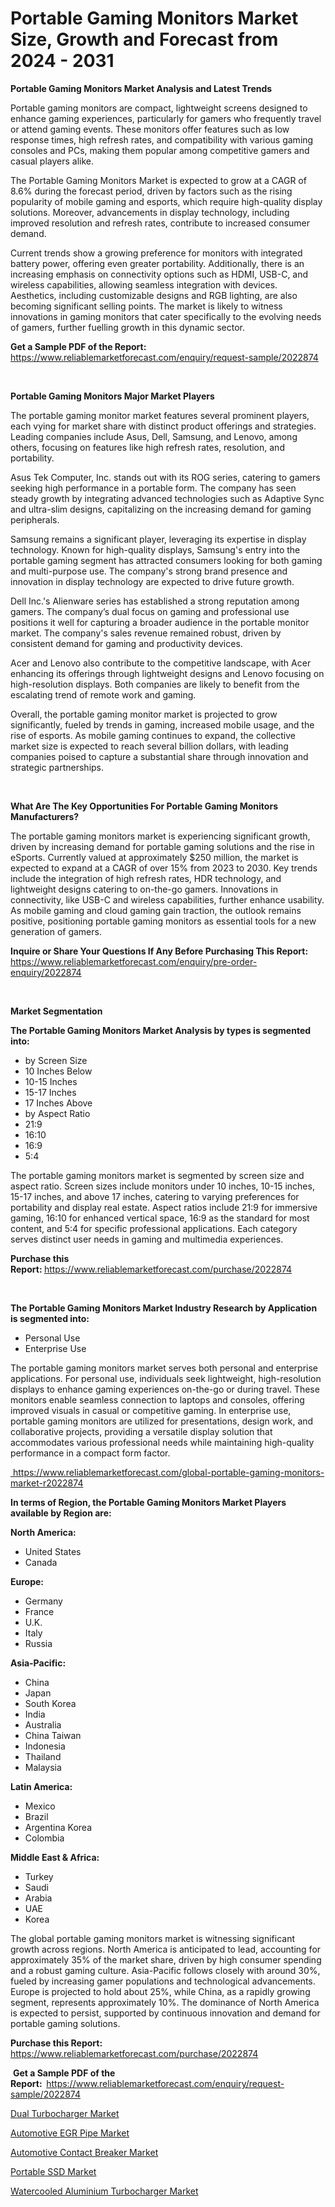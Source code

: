 <p><h1>Portable Gaming Monitors Market Size, Growth and Forecast from 2024 - 2031</h1></p><p><strong>Portable Gaming Monitors Market Analysis and Latest Trends</strong></p>
<p><p>Portable gaming monitors are compact, lightweight screens designed to enhance gaming experiences, particularly for gamers who frequently travel or attend gaming events. These monitors offer features such as low response times, high refresh rates, and compatibility with various gaming consoles and PCs, making them popular among competitive gamers and casual players alike.</p><p>The Portable Gaming Monitors Market is expected to grow at a CAGR of 8.6% during the forecast period, driven by factors such as the rising popularity of mobile gaming and esports, which require high-quality display solutions. Moreover, advancements in display technology, including improved resolution and refresh rates, contribute to increased consumer demand. </p><p>Current trends show a growing preference for monitors with integrated battery power, offering even greater portability. Additionally, there is an increasing emphasis on connectivity options such as HDMI, USB-C, and wireless capabilities, allowing seamless integration with devices. Aesthetics, including customizable designs and RGB lighting, are also becoming significant selling points. The market is likely to witness innovations in gaming monitors that cater specifically to the evolving needs of gamers, further fuelling growth in this dynamic sector.</p></p>
<p><strong>Get a Sample PDF of the Report:&nbsp;</strong> <a href="https://www.reliablemarketforecast.com/enquiry/request-sample/2022874?utm_campaign=1568&utm_medium=2&utm_source=Github&utm_content=ia&utm_term=28102024&utm_id=portable-gaming-monitors">https://www.reliablemarketforecast.com/enquiry/request-sample/2022874</a></p>
<p>&nbsp;</p>
<p><strong>Portable Gaming Monitors Major Market Players</strong></p>
<p><p>The portable gaming monitor market features several prominent players, each vying for market share with distinct product offerings and strategies. Leading companies include Asus, Dell, Samsung, and Lenovo, among others, focusing on features like high refresh rates, resolution, and portability.</p><p>Asus Tek Computer, Inc. stands out with its ROG series, catering to gamers seeking high performance in a portable form. The company has seen steady growth by integrating advanced technologies such as Adaptive Sync and ultra-slim designs, capitalizing on the increasing demand for gaming peripherals.</p><p>Samsung remains a significant player, leveraging its expertise in display technology. Known for high-quality displays, Samsung's entry into the portable gaming segment has attracted consumers looking for both gaming and multi-purpose use. The company's strong brand presence and innovation in display technology are expected to drive future growth.</p><p>Dell Inc.'s Alienware series has established a strong reputation among gamers. The company’s dual focus on gaming and professional use positions it well for capturing a broader audience in the portable monitor market. The company's sales revenue remained robust, driven by consistent demand for gaming and productivity devices.</p><p>Acer and Lenovo also contribute to the competitive landscape, with Acer enhancing its offerings through lightweight designs and Lenovo focusing on high-resolution displays. Both companies are likely to benefit from the escalating trend of remote work and gaming.</p><p>Overall, the portable gaming monitor market is projected to grow significantly, fueled by trends in gaming, increased mobile usage, and the rise of esports. As mobile gaming continues to expand, the collective market size is expected to reach several billion dollars, with leading companies poised to capture a substantial share through innovation and strategic partnerships.</p></p>
<p>&nbsp;</p>
<p><strong>What Are The Key Opportunities For Portable Gaming Monitors Manufacturers?</strong></p>
<p><p>The portable gaming monitors market is experiencing significant growth, driven by increasing demand for portable gaming solutions and the rise in eSports. Currently valued at approximately $250 million, the market is expected to expand at a CAGR of over 15% from 2023 to 2030. Key trends include the integration of high refresh rates, HDR technology, and lightweight designs catering to on-the-go gamers. Innovations in connectivity, like USB-C and wireless capabilities, further enhance usability. As mobile gaming and cloud gaming gain traction, the outlook remains positive, positioning portable gaming monitors as essential tools for a new generation of gamers.</p></p>
<p><strong>Inquire or Share Your Questions If Any Before Purchasing This Report:</strong> <a href="https://www.reliablemarketforecast.com/enquiry/pre-order-enquiry/2022874?utm_campaign=1568&utm_medium=2&utm_source=Github&utm_content=ia&utm_term=28102024&utm_id=portable-gaming-monitors">https://www.reliablemarketforecast.com/enquiry/pre-order-enquiry/2022874</a></p>
<p>&nbsp;</p>
<p><strong>Market Segmentation</strong></p>
<p><strong>The Portable Gaming Monitors Market Analysis by types is segmented into:</strong></p>
<p><ul><li>by Screen Size</li><li>10 Inches Below</li><li>10-15 Inches</li><li>15-17 Inches</li><li>17 Inches Above</li><li>by Aspect Ratio</li><li>21:9</li><li>16:10</li><li>16:9</li><li>5:4</li></ul></p>
<p><p>The portable gaming monitors market is segmented by screen size and aspect ratio. Screen sizes include monitors under 10 inches, 10-15 inches, 15-17 inches, and above 17 inches, catering to varying preferences for portability and display real estate. Aspect ratios include 21:9 for immersive gaming, 16:10 for enhanced vertical space, 16:9 as the standard for most content, and 5:4 for specific professional applications. Each category serves distinct user needs in gaming and multimedia experiences.</p></p>
<p><strong>Purchase this Report:&nbsp;</strong><a href="https://www.reliablemarketforecast.com/purchase/2022874?utm_campaign=1568&utm_medium=2&utm_source=Github&utm_content=ia&utm_term=28102024&utm_id=portable-gaming-monitors">https://www.reliablemarketforecast.com/purchase/2022874</a></p>
<p>&nbsp;</p>
<p><strong>The Portable Gaming Monitors Market Industry Research by Application is segmented into:</strong></p>
<p><ul><li>Personal Use</li><li>Enterprise Use</li></ul></p>
<p><p>The portable gaming monitors market serves both personal and enterprise applications. For personal use, individuals seek lightweight, high-resolution displays to enhance gaming experiences on-the-go or during travel. These monitors enable seamless connection to laptops and consoles, offering improved visuals in casual or competitive gaming. In enterprise use, portable gaming monitors are utilized for presentations, design work, and collaborative projects, providing a versatile display solution that accommodates various professional needs while maintaining high-quality performance in a compact form factor.</p></p>
<p><a href="https://www.reliablemarketforecast.com/global-portable-gaming-monitors-market-r2022874?utm_campaign=1568&utm_medium=2&utm_source=Github&utm_content=ia&utm_term=28102024&utm_id=portable-gaming-monitors">&nbsp;https://www.reliablemarketforecast.com/global-portable-gaming-monitors-market-r2022874</a></p>
<p><strong>In terms of Region, the Portable Gaming Monitors Market Players available by Region are:</strong></p>
<p>
    <p> <strong> North America: </strong>
        <ul>
            <li>United States</li>
            <li>Canada</li>
        </ul>
        </p> 
    <p> <strong> Europe: </strong>
        <ul>
            <li>Germany</li>
            <li>France</li>
            <li>U.K.</li>
            <li>Italy</li>
            <li>Russia</li>
        </ul>
        </p> 
    <p> <strong> Asia-Pacific: </strong>
        <ul>
            <li>China</li>
            <li>Japan</li>
            <li>South Korea</li>
            <li>India</li>
            <li>Australia</li>
            <li>China Taiwan</li>
            <li>Indonesia</li>
            <li>Thailand</li>
            <li>Malaysia</li>
        </ul>
        </p> 
    <p> <strong> Latin America: </strong>
        <ul>
            <li>Mexico</li>
            <li>Brazil</li>
            <li>Argentina Korea</li>
            <li>Colombia</li>
        </ul>
        </p> 
    <p> <strong> Middle East & Africa: </strong>
        <ul>
            <li>Turkey</li>
            <li>Saudi</li>
            <li>Arabia</li>
            <li>UAE</li>
            <li>Korea</li>
        </ul>
    </p>
    </p>
<p><p>The global portable gaming monitors market is witnessing significant growth across regions. North America is anticipated to lead, accounting for approximately 35% of the market share, driven by high consumer spending and a robust gaming culture. Asia-Pacific follows closely with around 30%, fueled by increasing gamer populations and technological advancements. Europe is projected to hold about 25%, while China, as a rapidly growing segment, represents approximately 10%. The dominance of North America is expected to persist, supported by continuous innovation and demand for portable gaming solutions.</p></p>
<p><strong>Purchase this Report: </strong><a href="https://www.reliablemarketforecast.com/purchase/2022874?utm_campaign=1568&utm_medium=2&utm_source=Github&utm_content=ia&utm_term=28102024&utm_id=portable-gaming-monitors">https://www.reliablemarketforecast.com/purchase/2022874</a></p>
<p>&nbsp;<strong>Get a Sample PDF of the Report:&nbsp;&nbsp;</strong><a href="https://www.reliablemarketforecast.com/enquiry/request-sample/2022874?utm_campaign=1568&utm_medium=2&utm_source=Github&utm_content=ia&utm_term=28102024&utm_id=portable-gaming-monitors">https://www.reliablemarketforecast.com/enquiry/request-sample/2022874</a></p>
<p><strong></strong></p>
<p><p><a href="https://www.linkedin.com/pulse/dual-turbocharger-market-global-regional-analysis-focus-end-6tluc?utm_campaign=1568&utm_medium=2&utm_source=Github&utm_content=ia&utm_term=28102024&utm_id=portable-gaming-monitors">Dual Turbocharger Market</a></p><p><a href="https://www.linkedin.com/pulse/emerging-trends-automotive-egr-pipe-market-global-outlook-future-auzkf?utm_campaign=1568&utm_medium=2&utm_source=Github&utm_content=ia&utm_term=28102024&utm_id=portable-gaming-monitors">Automotive EGR Pipe Market</a></p><p><a href="https://www.linkedin.com/pulse/automotive-contact-breaker-market-essentials-key-players-demand-fyetf?utm_campaign=1568&utm_medium=2&utm_source=Github&utm_content=ia&utm_term=28102024&utm_id=portable-gaming-monitors">Automotive Contact Breaker Market</a></p><p><a href="https://github.com/AshrafKhan865/Market-Research-Report-List-1/blob/main/portable-ssd-market.md?utm_campaign=1568&utm_medium=2&utm_source=Github&utm_content=ia&utm_term=28102024&utm_id=portable-gaming-monitors">Portable SSD Market</a></p><p><a href="https://www.linkedin.com/pulse/watercooled-aluminium-turbocharger-market-pulse-58-expansion-vxxqc?utm_campaign=1568&utm_medium=2&utm_source=Github&utm_content=ia&utm_term=28102024&utm_id=portable-gaming-monitors">Watercooled Aluminium Turbocharger Market</a></p></p>